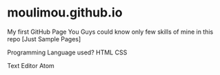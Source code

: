# moulimou.github.io
My first GitHub Page
You Guys could know only few skills of mine in this repo [Just Sample Pages] 

Programming Language used?
HTML
CSS

Text Editor
Atom
